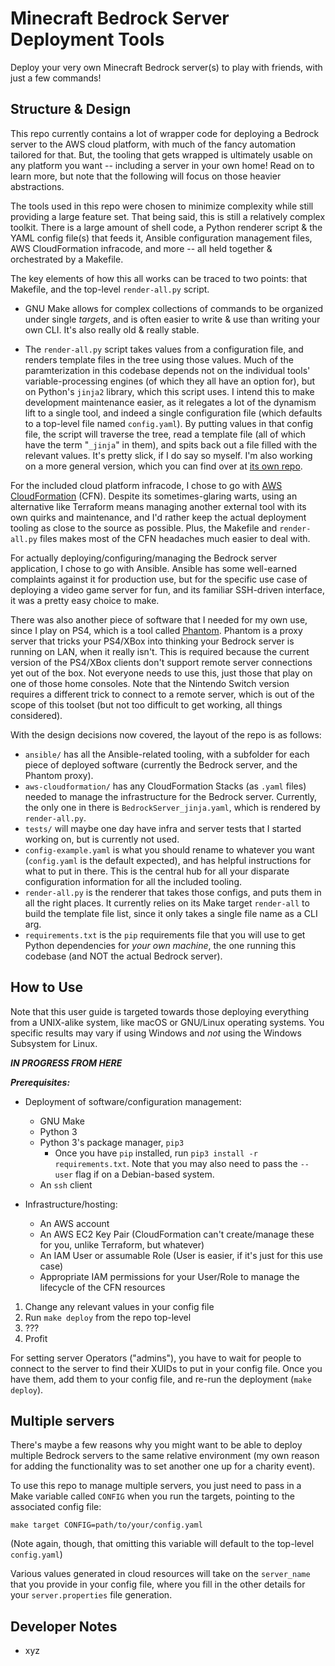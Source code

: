 Minecraft Bedrock Server Deployment Tools
=========================================

Deploy your very own Minecraft Bedrock server(s) to play with friends, with just
a few commands!

Structure & Design
------------------

This repo currently contains a lot of wrapper code for deploying a Bedrock
server to the AWS cloud platform, with much of the fancy automation tailored for
that. But, the tooling that gets wrapped is ultimately usable on any platform
you want -- including a server in your own home! Read on to learn more, but note
that the following will focus on those heavier abstractions.

The tools used in this repo were chosen to minimize complexity while still
providing a large feature set. That being said, this is still a relatively
complex toolkit. There is a large amount of shell code, a Python renderer script
& the YAML config file(s) that feeds it, Ansible configuration management files,
AWS CloudFormation infracode, and more -- all held together & orchestrated by a
Makefile.

The key elements of how this all works can be traced to two points: that
Makefile, and the top-level `render-all.py` script.

- GNU Make allows for complex collections of commands to be organized under
  single *targets*, and is often easier to write & use than writing your own
  CLI. It's also really old & really stable.

- The `render-all.py` script takes values from a configuration file, and renders
  template files in the tree using those values. Much of the paramterization in
  this codebase depends not on the individual tools' variable-processing engines
  (of which they all have an option for), but on Python's `jinja2` library,
  which this script uses. I intend this to make development maintenance easier,
  as it relegates a lot of the dynamism lift to a single tool, and indeed a
  single configuration file (which defaults to a top-level file named
  `config.yaml`). By putting values in that config file, the script will
  traverse the tree, read a template file (all of which have the term "`_jinja`"
  in them), and spits back out a file filled with the relevant values. It's
  pretty slick, if I do say so myself. I'm also working on a more general
  version, which you can find over at [its own
  repo](https://github.com/ryapric/ghostwriter).

For the included cloud platform infracode, I chose to go with [AWS
CloudFormation](https://docs.aws.amazon.com/AWSCloudFormation/latest/UserGuide/Welcome.html)
(CFN). Despite its sometimes-glaring warts, using an alternative like Terraform
means managing another external tool with its own quirks and maintenance, and
I'd rather keep the actual deployment tooling as close to the source as
possible. Plus, the Makefile and `render-all.py` files makes most of the CFN
headaches much easier to deal with.

For actually deploying/configuring/managing the Bedrock server application, I
chose to go with Ansible. Ansible has some well-earned complaints against it for
production use, but for the specific use case of deploying a video game server
for fun, and its familiar SSH-driven interface, it was a pretty easy choice to
make.

There was also another piece of software that I needed for my own use, since I
play on PS4, which is a tool called [Phantom](https://github.com/jhead/phantom).
Phantom is a proxy server that tricks your PS4/XBox into thinking your Bedrock
server is running on LAN, when it really isn't. This is required because the
current version of the PS4/XBox clients don't support remote server connections
yet out of the box. Not everyone needs to use this, just those that play on one
of those home consoles. Note that the Nintendo Switch version requires a
different trick to connect to a remote server, which is out of the scope of this
toolset (but not too difficult to get working, all things considered).

With the design decisions now covered, the layout of the repo is as follows:

- `ansible/` has all the Ansible-related tooling, with a subfolder for each
  piece of deployed software (currently the Bedrock server, and the Phantom
  proxy).
- `aws-cloudformation/` has any CloudFormation Stacks (as `.yaml` files) needed
  to manage the infrastructure for the Bedrock server. Currently, the only one
  in there is `BedrockServer_jinja.yaml`, which is rendered by `render-all.py`.
- `tests/` will maybe one day have infra and server tests that I started working
  on, but is currently not used.
- `config-example.yaml` is what you should rename to whatever you want
  (`config.yaml` is the default expected), and has helpful instructions for what
  to put in there. This is the central hub for all your disparate configuration
  information for all the included tooling.
- `render-all.py` is the renderer that takes those configs, and puts them in all
  the right places. It currently relies on its Make target `render-all` to build
  the template file list, since it only takes a single file name as a CLI arg.
- `requirements.txt` is the `pip` requirements file that you will use to get
  Python dependencies for *your own machine*, the one running this codebase (and
  NOT the actual Bedrock server).

How to Use
----------

Note that this user guide is targeted towards those deploying everything from a
UNIX-alike system, like macOS or GNU/Linux operating systems. You specific
results may vary if using Windows and *not* using the Windows Subsystem for
Linux.

***IN PROGRESS FROM HERE***

***Prerequisites:***

- Deployment of software/configuration management:
    - GNU Make
    - Python 3
    - Python 3's package manager, `pip3`
        - Once you have `pip` installed, run `pip3 install -r requirements.txt`.
          Note that you may also need to pass the `--user` flag if on a
          Debian-based system.
    - An `ssh` client

- Infrastructure/hosting:
    - An AWS account
    - An AWS EC2 Key Pair (CloudFormation can't create/manage these for you,
      unlike Terraform, but whatever)
    - An IAM User or assumable Role (User is easier, if it's just for this use
      case)
    - Appropriate IAM permissions for your User/Role to manage the lifecycle of
      the CFN resources

1. Change any relevant values in your config file
1. Run `make deploy` from the repo top-level
1. ???
1. Profit

For setting server Operators ("admins"), you have to wait for people to connect
to the server to find their XUIDs to put in your config file. Once you have
them, add them to your config file, and re-run the deployment (`make deploy`).

Multiple servers
----------------

There's maybe a few reasons why you might want to be able to deploy multiple
Bedrock servers to the same relative environment (my own reason for adding the
functionality was to set another one up for a charity event).

To use this repo to manage multiple servers, you just need to pass in a Make
variable called `CONFIG` when you run the targets, pointing to the associated
config file:

    make target CONFIG=path/to/your/config.yaml

(Note again, though, that omitting this variable will default to the top-level
`config.yaml`)

Various values generated in cloud resources will take on the `server_name` that
you provide in your config file, where you fill in the other details for your
`server.properties` file generation.

Developer Notes
---------------

- xyz
